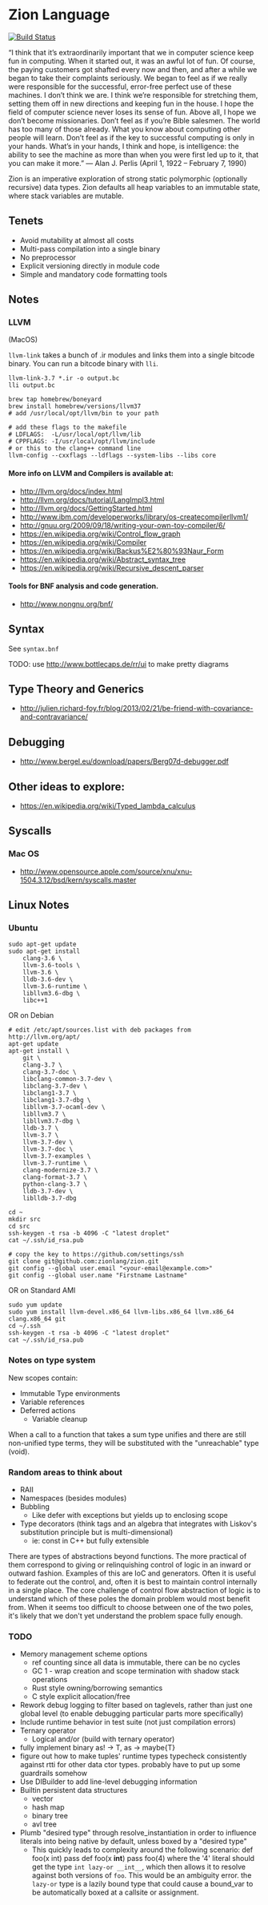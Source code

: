 # Zion Language

[![Build Status](https://travis-ci.org/zionlang/zion.svg?branch=master)](https://travis-ci.org/zionlang/zion)

“I think that it’s extraordinarily important that we in computer science keep
fun in computing. When it started out, it was an awful lot of fun. Of course,
the paying customers got shafted every now and then, and after a while we began
to take their complaints seriously.  We began to feel as if we really were
responsible for the successful, error-free perfect use of these machines. I
don’t think we are. I think we’re responsible for stretching them, setting them
off in new directions and keeping fun in the house. I hope the field of
computer science never loses its sense of fun. Above all, I hope we don’t
become missionaries. Don’t feel as if you’re Bible salesmen.  The world has too
many of those already. What you know about computing other people will learn.
Don’t feel as if the key to successful computing is only in your hands. What’s
in your hands, I think and hope, is intelligence: the ability to see the
machine as more than when you were first led up to it, that you can make it
more.”
	— Alan J. Perlis (April 1, 1922 – February 7, 1990)


Zion is an imperative exploration of strong static polymorphic (optionally
recursive) data types. Zion defaults all heap variables to an immutable state,
where stack variables are mutable.


## Tenets

 - Avoid mutability at almost all costs
 - Multi-pass compilation into a single binary
 - No preprocessor
 - Explicit versioning directly in module code
 - Simple and mandatory code formatting tools

## Notes

### LLVM

(MacOS)

`llvm-link` takes a bunch of .ir modules and links them into a single bitcode
binary. You can run a bitcode binary with `lli`.

```
llvm-link-3.7 *.ir -o output.bc
lli output.bc
```

```
brew tap homebrew/boneyard
brew install homebrew/versions/llvm37
# add /usr/local/opt/llvm/bin to your path

# add these flags to the makefile
# LDFLAGS:  -L/usr/local/opt/llvm/lib
# CPPFLAGS: -I/usr/local/opt/llvm/include
# or this to the clang++ command line
llvm-config --cxxflags --ldflags --system-libs --libs core
```

#### More info on LLVM and Compilers is available at:

 - http://llvm.org/docs/index.html
 - http://llvm.org/docs/tutorial/LangImpl3.html
 - http://llvm.org/docs/GettingStarted.html
 - http://www.ibm.com/developerworks/library/os-createcompilerllvm1/
 - http://gnuu.org/2009/09/18/writing-your-own-toy-compiler/6/
 - https://en.wikipedia.org/wiki/Control_flow_graph
 - https://en.wikipedia.org/wiki/Compiler
 - https://en.wikipedia.org/wiki/Backus%E2%80%93Naur_Form
 - https://en.wikipedia.org/wiki/Abstract_syntax_tree
 - https://en.wikipedia.org/wiki/Recursive_descent_parser

#### Tools for BNF analysis and code generation.

 - http://www.nongnu.org/bnf/

## Syntax

See `syntax.bnf`

TODO: use http://www.bottlecaps.de/rr/ui to make pretty diagrams

## Type Theory and Generics

 - http://julien.richard-foy.fr/blog/2013/02/21/be-friend-with-covariance-and-contravariance/

## Debugging

 - http://www.bergel.eu/download/papers/Berg07d-debugger.pdf

## Other ideas to explore:

 - https://en.wikipedia.org/wiki/Typed_lambda_calculus

## Syscalls

### Mac OS

 - http://www.opensource.apple.com/source/xnu/xnu-1504.3.12/bsd/kern/syscalls.master

## Linux Notes

### Ubuntu

```
sudo apt-get update
sudo apt-get install
	clang-3.6 \
	llvm-3.6-tools \
	llvm-3.6 \
	lldb-3.6-dev \
	llvm-3.6-runtime \
	libllvm3.6-dbg \
	libc++1
```

OR on Debian

```
# edit /etc/apt/sources.list with deb packages from http://llvm.org/apt/
apt-get update
apt-get install \
	git \
	clang-3.7 \
	clang-3.7-doc \
	libclang-common-3.7-dev \
	libclang-3.7-dev \
	libclang1-3.7 \
	libclang1-3.7-dbg \
	libllvm-3.7-ocaml-dev \
	libllvm3.7 \
	libllvm3.7-dbg \
	lldb-3.7 \
	llvm-3.7 \
	llvm-3.7-dev \
	llvm-3.7-doc \
	llvm-3.7-examples \
	llvm-3.7-runtime \
	clang-modernize-3.7 \
	clang-format-3.7 \
	python-clang-3.7 \
	lldb-3.7-dev \
	liblldb-3.7-dbg

cd ~
mkdir src
cd src
ssh-keygen -t rsa -b 4096 -C "latest droplet"
cat ~/.ssh/id_rsa.pub 

# copy the key to https://github.com/settings/ssh
git clone git@github.com:zionlang/zion.git
git config --global user.email "<your-email@example.com>"
git config --global user.name "Firstname Lastname"
```

OR on Standard AMI
```
sudo yum update
sudo yum install llvm-devel.x86_64 llvm-libs.x86_64 llvm.x86_64 clang.x86_64 git
cd ~/.ssh
ssh-keygen -t rsa -b 4096 -C "latest droplet"
cat ~/.ssh/id_rsa.pub 
```

### Notes on type system

New scopes contain:
- Immutable Type environments
- Variable references
- Deferred actions
  - Variable cleanup

When a call to a function that takes a sum type unifies and there are still
non-unified type terms, they will be substituted with the "unreachable" type
(void).

### Random areas to think about

 - RAII
 - Namespaces (besides modules)
 - Bubbling
   - Like defer with exceptions but yields up to enclosing scope
 - Type decorators (think tags and an algebra that integrates with Liskov's
   substitution principle but is multi-dimensional)
   - ie: const in C++ but fully extensible

There are types of abstractions beyond functions. The more practical of them
correspond to giving or relinquishing control of logic in an inward or outward
fashion. Examples of this are IoC and generators. Often it is useful to
federate out the control, and, often it is best to maintain control internally
in a single place. The core challenge of control flow abstraction of logic is
to understand which of these poles the domain problem would most benefit from.
When it seems too difficult to choose between one of the two poles, it's likely
that we don't yet understand the problem space fully enough.

### TODO

- Memory management scheme options
  - ref counting since all data is immutable, there can be no cycles
  - GC 1 - wrap creation and scope termination with shadow stack operations
  - Rust style owning/borrowing semantics
  - C style explicit allocation/free
- Rework debug logging to filter based on taglevels, rather than just one global
  level (to enable debugging particular parts more specifically)
- Include runtime behavior in test suite (not just compilation errors)
- Ternary operator
  - Logical and/or (build with ternary operator)
- fully implement binary as! -> T, as -> maybe{T}
- figure out how to make tuples' runtime types typecheck consistently against
  rtti for other data ctor types. probably have to put up some guardrails somehow
- Use DIBuilder to add line-level debugging information
- Builtin persistent data structures
  - vector
  - hash map
  - binary tree
  - avl tree
- Plumb "desired type" through resolve_instantiation in order to influence
  literals into being native by default, unless boxed by a "desired type"
  - This quickly leads to complexity around the following scenario:
	  def foo(x int)
		  pass
	  def foo(x __int__)
		  pass
	  foo(4)
    where the '4' literal should get the type `int lazy-or __int__`, which then
	allows it to resolve against both versions of `foo`. This would be an
	ambiguity error. the `lazy-or` type is a lazily bound type that could cause
	a bound_var to be automatically boxed at a callsite or assignment.


